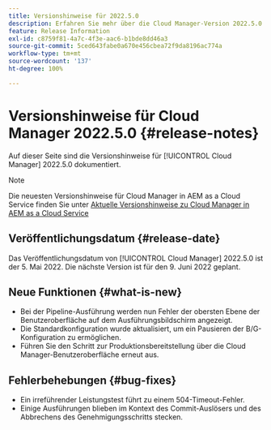```yaml
---
title: Versionshinweise für 2022.5.0
description: Erfahren Sie mehr über die Cloud Manager-Version 2022.5.0.
feature: Release Information
exl-id: c8759f81-4a7c-4f3e-aac6-b1bde8dd46a3
source-git-commit: 5ced643fabe0a670e456cbea72f9da8196ac774a
workflow-type: tm+mt
source-wordcount: '137'
ht-degree: 100%

---
```


# Versionshinweise für Cloud Manager 2022.5.0 {#release-notes}

Auf dieser Seite sind die Versionshinweise für [!UICONTROL Cloud Manager] 2022.5.0 dokumentiert.

>[!NOTE]
>
>Die neuesten Versionshinweise für Cloud Manager in AEM as a Cloud Service finden Sie unter [Aktuelle Versionshinweise zu Cloud Manager in AEM as a Cloud Service](https://experienceleague.adobe.com/de/docs/experience-manager-cloud-service/content/release-notes/cloud-manager/current)

## Veröffentlichungsdatum {#release-date}

Das Veröffentlichungsdatum von [!UICONTROL Cloud Manager] 2022.5.0 ist der 5. Mai 2022. Die nächste Version ist für den 9. Juni 2022 geplant.

## Neue Funktionen {#what-is-new}

* Bei der Pipeline-Ausführung werden nun Fehler der obersten Ebene der Benutzeroberfläche auf dem Ausführungsbildschirm angezeigt.
* Die Standardkonfiguration wurde aktualisiert, um ein Pausieren der B/G-Konfiguration zu ermöglichen.
* Führen Sie den Schritt zur Produktionsbereitstellung über die Cloud Manager-Benutzeroberfläche erneut aus.

## Fehlerbehebungen {#bug-fixes}

* Ein irreführender Leistungstest führt zu einem 504-Timeout-Fehler.
* Einige Ausführungen blieben im Kontext des Commit-Auslösers und des Abbrechens des Genehmigungsschritts stecken.
